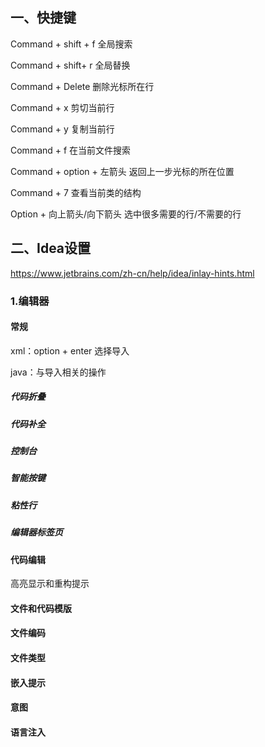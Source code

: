 ## 一、快捷键

Command + shift + f 全局搜索

Command + shift+ r 全局替换

Command + Delete 删除光标所在行

Command + x 剪切当前行

Command + y 复制当前行

Command + f 在当前文件搜索

Command + option + 左箭头 返回上一步光标的所在位置

Command + 7 查看当前类的结构



Option + 向上箭头/向下箭头 选中很多需要的行/不需要的行

## 二、Idea设置

https://www.jetbrains.com/zh-cn/help/idea/inlay-hints.html

### 1.编辑器

#### 常规

xml：option + enter 选择导入

java：与导入相关的操作

##### 代码折叠

##### 代码补全

##### 控制台

##### 智能按键

##### 粘性行

##### 编辑器标签页

#### 代码编辑

高亮显示和重构提示

#### 文件和代码模版

#### 文件编码

#### 文件类型

#### 嵌入提示

#### 意图

#### 语言注入